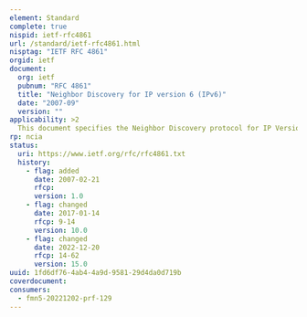 ```yaml
---
element: Standard
complete: true
nispid: ietf-rfc4861
url: /standard/ietf-rfc4861.html
nisptag: "IETF RFC 4861"
orgid: ietf
document:
  org: ietf
  pubnum: "RFC 4861"
  title: "Neighbor Discovery for IP version 6 (IPv6)"
  date: "2007-09"
  version: ""
applicability: >2
  This document specifies the Neighbor Discovery protocol for IP Version 6. IPv6 nodes on the same link use Neighbor Discovery to discover each other's presence, to determine each other's link-layer addresses, to find routers, and to maintain reachability information about the paths to active neighbors.
rp: ncia
status:
  uri: https://www.ietf.org/rfc/rfc4861.txt
  history: 
    - flag: added
      date: 2007-02-21
      rfcp: 
      version: 1.0
    - flag: changed
      date: 2017-01-14
      rfcp: 9-14
      version: 10.0
    - flag: changed
      date: 2022-12-20
      rfcp: 14-62
      version: 15.0
uuid: 1fd6df76-4ab4-4a9d-9581-29d4da0d719b
coverdocument:
consumers:
  - fmn5-20221202-prf-129
---
```

